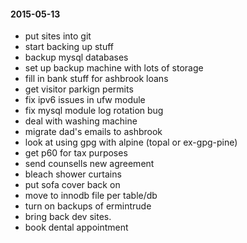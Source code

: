 #### 2015-05-13 ####

- put sites into git
- start backing up stuff
- backup mysql databases
- set up backup machine with lots of storage
- fill in bank stuff for ashbrook loans
- get visitor parkign permits
- fix ipv6 issues in ufw module
- fix mysql module log rotation bug
- deal with washing machine
- migrate dad's emails to ashbrook
- look at using gpg with alpine (topal or ex-gpg-pine)
- get p60 for tax purposes
- send counsells new agreement
- bleach shower curtains
- put sofa cover back on
- move to innodb file per table/db
- turn on backups of ermintrude
- bring back dev sites.
- book dental appointment
